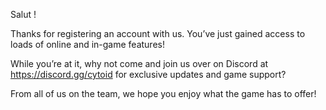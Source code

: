Salut <username>!

Thanks for registering an account with us. You’ve just gained access to loads of online and in-game features!

While you’re at it, why not come and join us over on Discord at https://discord.gg/cytoid for exclusive updates and game support?

From all of us on the team, we hope you enjoy what the game has to offer!